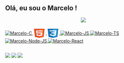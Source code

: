 ## Olá, eu sou o Marcelo !
<div align="center">
  <a href="https://github.com/Marcelol090
  <img height="180em" src="(https://github-readme-stats.vercel.app/api?username=Marcelol090)](https://github.com/anuraghazra/github-readme-stats") />
  <img height="180em" src="https://github-readme-stats.vercel.app/api/top-langs/?username=Marcelol090&layout=compact&langs_count=7&theme=dark"/> 
</div>
<div style="display: inline_block"><br>
  <img align="center" alt="Marcelo-C" height="30" width="40" src="https://cdn.jsdelivr.net/gh/devicons/devicon/icons/c/c-line.svg"/>
  <img align="center" alt="Marcelo-HTML" height="30" width="40" src="https://raw.githubusercontent.com/devicons/devicon/master/icons/html5/html5-original.svg"/>
  <img align="center" alt="Marcelo-CSS" height="30" width="40" src="https://raw.githubusercontent.com/devicons/devicon/master/icons/css3/css3-original.svg"/>
  <img align="center" alt="Marcelo-JS" height="30" width="40" src="https://cdn.jsdelivr.net/gh/devicons/devicon/icons/javascript/javascript-original.svg"/>
  <img align="center" alt="Marcelo-TS" height="30" width="40" src="https://cdn.jsdelivr.net/gh/devicons/devicon/icons/typescript/typescript-original.svg"/>
  <img align="center" alt="Marcelo-Node-JS" height="30" width="40" src="https://cdn.jsdelivr.net/gh/devicons/devicon/icons/nodejs/nodejs-original.svg"/>
  <img align="center" alt="Marcelo-React" height="30" width="40" src="https://cdn.jsdelivr.net/gh/devicons/devicon/icons/react/react-original.svg"/>
</div>
  
  ##
 
<div> 
  <a href="https://www.instagram.com/marcelol090/" target="_blank"><img src="https://img.shields.io/badge/Instagram-E4405F?style=for-the-badge&logo=instagram&logoColor=white" target="_blank"></a>
  <a href = "mailto:rengarmarcelo.mgh@gmail.com"><img src="https://img.shields.io/badge/-Gmail-%23333?style=for-the-badge&logo=gmail&logoColor=white" target="_blank"></a>
  <a href="https://www.linkedin.com/in/marcelo-henrique090/" target="_blank"><img src="https://img.shields.io/badge/-LinkedIn-%230077B5?style=for-the-badge&logo=linkedin&logoColor=white" target="_blank"></a> 
 
</div>
